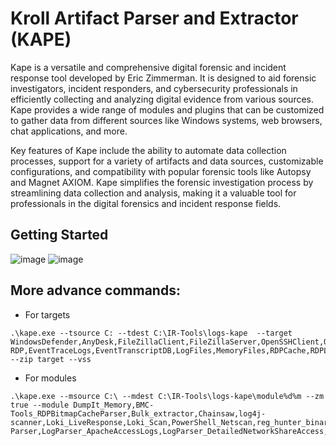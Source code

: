 # Kroll Artifact Parser and Extractor (KAPE) 
Kape is a versatile and comprehensive digital forensic and incident response tool developed by Eric Zimmerman. It is designed to aid forensic investigators, incident responders, and cybersecurity professionals in efficiently collecting and analyzing digital evidence from various sources. Kape provides a wide range of modules and plugins that can be customized to gather data from different sources like Windows systems, web browsers, chat applications, and more.

Key features of Kape include the ability to automate data collection processes, support for a variety of artifacts and data sources, customizable configurations, and compatibility with popular forensic tools like Autopsy and Magnet AXIOM. Kape simplifies the forensic investigation process by streamlining data collection and analysis, making it a valuable tool for professionals in the digital forensics and incident response fields.

## Getting Started

![image](https://github.com/user-attachments/assets/349e2f2e-b390-4af8-8773-926dfad97d45)
![image](https://github.com/user-attachments/assets/d2d9c4e0-af86-4e61-ae9f-20fde546eed2)


## More advance commands: 

* For targets
```cmd.exe
.\kape.exe --tsource C: --tdest C:\IR-Tools\logs-kape  --target WindowsDefender,AnyDesk,FileZillaClient,FileZillaServer,OpenSSHClient,OpenSSHServer,RemoteUtilities_app,WinSCP,Chrome,!BasicCollection,!SANS_Triage,Antivirus,FileSystem,FTPClients,KapeTriage,RecycleBin,TorrentClients,USBDetective,WSL,ApacheAccessLog,NGINXLogs,DC++,Torrents,$LogFile,ApplicationEvents,EventLogs,EventLogs-RDP,EventTraceLogs,EventTranscriptDB,LogFiles,MemoryFiles,RDPCache,RDPLogs,RecentFileCache,RecycleBin_DataFiles,RecycleBin_InfoFiles,StartupFolders,StartupInfo,USBDevicesLogs,WER,WindowsFirewall --zip target --vss
```

* For modules
```cmd.exe
.\kape.exe --msource C:\ --mdest C:\IR-Tools\logs-kape\module%d%m --zm true --module DumpIt_Memory,BMC-Tools_RDPBitmapCacheParser,Bulk_extractor,Chainsaw,log4j-scanner,Loki_LiveResponse,Loki_Scan,PowerShell_Netscan,reg_hunter_binary,reg_hunter_email,reg_hunter_encoding,reg_hunter_ip,reg_hunter_link,reg_hunter_obfuscation,reg_hunter_script,reg_hunter_shell,reg_hunter_url,WMI-Parser,LogParser_ApacheAccessLogs,LogParser_DetailedNetworkShareAccess,LogParser_LogonLogoffEvents,LogParser_RDPUsageEvents,LogParser_SMBServerAnonymousLogons,NirSoft_BrowsingHistoryView,NirSoft_FullEventLogView_AllEventLogs,NirSoft_FullEventLogView_Application,NirSoft_FullEventLogView_ScheduledTasks,NirSoft_FullEventLogView_Security,SysInternals_Autoruns,Thor_Scan,Thor_Upgrade,!!ToolSync,!EZParser,bstrings,LiveResponse_NetSystemInfo,LiveResponse_NetworkDetails,LiveResponse_ProcessDetails,LogParser,bstrings_Email,EvtxECmd,EvtxECmd_RDP,RBCmd,RecentFileCacheParser,WxTCmd,KapeResearch_EventLogs_XML,Sync_RECmd,Sync_SQLECmd,PowerShell_Defender_Exclusions,PowerShell_Process_Cmdline,PowerShell_ProcessList_CimInstance,PowerShell_ProcessList_WMI,Windows_ARPCache,Windows_DNSCache,Windows_GpResult,Windows_IPConfig,Windows_ManageBDE_BitLockerKeys,Windows_ManageBDE_BitLockerStatus,Windows_MsInfo,Windows_nbtstat_NetBIOSCache,Windows_nbtstat_NetBIOSSessions,Windows_Net_Accounts,Windows_Net_File,Windows_Net_LocalGroup,Windows_Net_Session,Windows_Net_Share,Windows_Net_Start,Windows_Net_Use,Windows_Net_User,Windows_netsh_portproxy,Windows_NetStat,Windows_qwinsta_RDPSessions,Windows_schtasks
```

